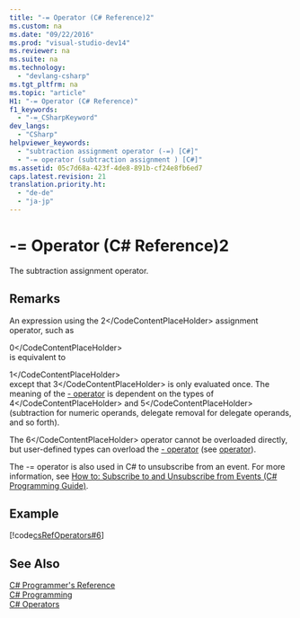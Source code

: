 ```yaml
---
title: "-= Operator (C# Reference)2"
ms.custom: na
ms.date: "09/22/2016"
ms.prod: "visual-studio-dev14"
ms.reviewer: na
ms.suite: na
ms.technology: 
  - "devlang-csharp"
ms.tgt_pltfrm: na
ms.topic: "article"
H1: "-= Operator (C# Reference)"
f1_keywords: 
  - "-=_CSharpKeyword"
dev_langs: 
  - "CSharp"
helpviewer_keywords: 
  - "subtraction assignment operator (-=) [C#]"
  - "-= operator (subtraction assignment ) [C#]"
ms.assetid: 05c7d68a-423f-4de8-891b-cf24e8fb6ed7
caps.latest.revision: 21
translation.priority.ht: 
  - "de-de"
  - "ja-jp"
---
```

# -= Operator (C# Reference)2
The subtraction assignment operator.  
  
## Remarks  
 An expression using the <CodeContentPlaceHolder>2\</CodeContentPlaceHolder> assignment operator, such as  
  
<CodeContentPlaceHolder>0\</CodeContentPlaceHolder>  
 is equivalent to  
  
<CodeContentPlaceHolder>1\</CodeContentPlaceHolder>  
 except that <CodeContentPlaceHolder>3\</CodeContentPlaceHolder> is only evaluated once. The meaning of the [- operator](../vs140/--operator--csharp-reference-2.md) is dependent on the types of <CodeContentPlaceHolder>4\</CodeContentPlaceHolder> and <CodeContentPlaceHolder>5\</CodeContentPlaceHolder> (subtraction for numeric operands, delegate removal for delegate operands, and so forth).  
  
 The <CodeContentPlaceHolder>6\</CodeContentPlaceHolder> operator cannot be overloaded directly, but user-defined types can overload the [- operator](../vs140/--operator--csharp-reference-2.md) (see [operator](../vs140/operator--csharp-reference-2.md)).  
  
 The -= operator is also used in C# to unsubscribe from an event. For more information, see [How to: Subscribe to and Unsubscribe from Events (C# Programming Guide)](../vs140/how-to--subscribe-to-and-unsubscribe-from-events--csharp-programming-guide-.md).  
  
## Example  
 [!code[csRefOperators#6](../vs140/codesnippet/CSharp/-=-operator--csharp-reference-2_1.cs)]  
  
## See Also  
 [C# Programmer's Reference](../vs140/csharp-reference.md)   
 [C# Programming](../vs140/csharp-programming-guide.md)   
 [C# Operators](../vs140/csharp-operators.md)